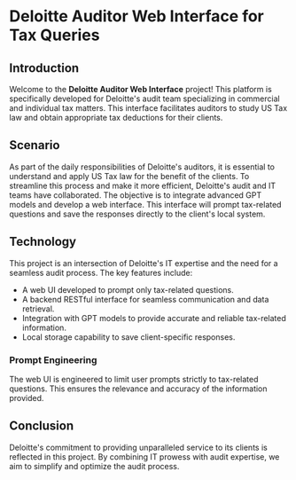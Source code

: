 # Deloitte Auditor Web Interface for Tax Queries

## Introduction

Welcome to the **Deloitte Auditor Web Interface** project! This platform is specifically developed for Deloitte's audit team specializing in commercial and individual tax matters. This interface facilitates auditors to study US Tax law and obtain appropriate tax deductions for their clients.

## Scenario

As part of the daily responsibilities of Deloitte's auditors, it is essential to understand and apply US Tax law for the benefit of the clients. To streamline this process and make it more efficient, Deloitte's audit and IT teams have collaborated. The objective is to integrate advanced GPT models and develop a web interface. This interface will prompt tax-related questions and save the responses directly to the client's local system.

## Technology

This project is an intersection of Deloitte's IT expertise and the need for a seamless audit process. The key features include:
- A web UI developed to prompt only tax-related questions.
- A backend RESTful interface for seamless communication and data retrieval.
- Integration with GPT models to provide accurate and reliable tax-related information.
- Local storage capability to save client-specific responses.

### Prompt Engineering

The web UI is engineered to limit user prompts strictly to tax-related questions. This ensures the relevance and accuracy of the information provided.

## Conclusion

Deloitte's commitment to providing unparalleled service to its clients is reflected in this project. By combining IT prowess with audit expertise, we aim to simplify and optimize the audit process.
